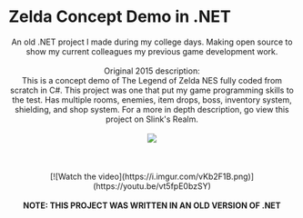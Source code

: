 # Zelda Concept Demo in .NET

<p align="center">
An old .NET project I made during my college days. Making open source to show my current colleagues my previous game development work.
<br><br>
Original 2015 description:<br>
This is a concept demo of The Legend of Zelda NES fully coded from scratch in C#. This project was one that put my game programming skills to the test. Has multiple rooms, enemies, item drops, boss, inventory system, shielding, and shop system. For a more in depth description, go view this project on Slink's Realm.
<br><br>
  
<img src="https://i.imgur.com/QcnKL1D.png">
<br><br>
<br><br>
[![Watch the video](https://i.imgur.com/vKb2F1B.png)](https://youtu.be/vt5fpE0bzSY)
<br><br>
<font><b>NOTE: THIS PROJECT WAS WRITTEN IN AN OLD VERSION OF .NET</b></font>
</p>

